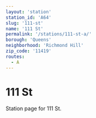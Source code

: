 ```yaml
---
layout: 'station'
station_id: 'A64'
slug: '111-st'
name: '111 St'
permalink: '/stations/111-st-a/'
borough: 'Queens'
neighborhood: 'Richmond Hill'
zip_code: '11419'
routes:
  - A
---
```

# 111 St

Station page for 111 St.
